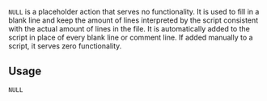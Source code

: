 `NULL` is a placeholder action that serves no functionality. It is used to fill in a blank line and keep the amount of lines interpreted by the script consistent with the actual amount of lines in the file. It is automatically added to the script in place of every blank line or comment line. If added manually to a script, it serves zero functionality.

## Usage
```
NULL
```